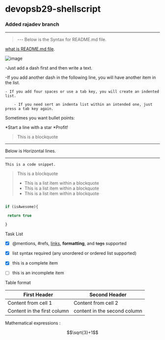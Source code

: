 # devopsb29-shellscript
### Added rajadev branch
---
> --- Below is the Syntax for README.md file.

[what is README.md file](https://www.geeksforgeeks.org/what-is-readme-md-file/).

![image](https://media.geeksforgeeks.org/wp-content/cdn-uploads/20210914130327/100-Days-of-Code-with-GFG-Get-Committed-to-a-Challenge.png)

-Just add a dash first and then write a text.

-If you add another dash in the following line, you will have another item in the list.  

    - If you add four spaces or use a tab key, you will create an indented list.  

        - If you need sert an indenta list within an intended one, just press a tab key again.  

Sometimes you want bullet points:

*Start a line with a star 
*Profit!

> This is a blockquote

---
Below is Horizontal lines.
***

`This is a code snippet.`

> This is a blockquote
> * This is a list item within a blockquote
> * This is a list item within a blockquote
> * This is a list item within a blockquote

```javascript

if (isAwesome){

 return true

}

```

Task List

- [x] @mentions, #refs, [links](), **formatting**, and <del>tags</del> supported
- [x] list syntax required (any unordered or ordered list supported) 
- [x] this is a complete item 
- [ ] this is an incomplete item 


Table format

First Header | Second Header 
 ------------ | ------------- 
Content from cell 1 | Content from cell 2 
Content in the first column | content in the second column 

Mathematical expressions :

$$\sqrt{3}+1$$
